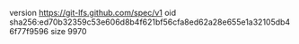version https://git-lfs.github.com/spec/v1
oid sha256:ed70b32359c53e606d8b4f621bf56cfa8ed62a28e655e1a32105db46f77f9596
size 9970
